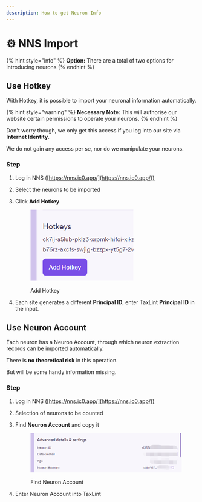 ```yaml
---
description: How to get Neuron Info
---
```


# ⚙ NNS Import

{% hint style="info" %}
**Option:** There are a total of two options for introducing neurons
{% endhint %}

## Use Hotkey

With Hotkey, it is possible to import your neuronal information automatically.

{% hint style="warning" %}
**Necessary Note:** This will authorise our website certain permissions to operate your neurons.
{% endhint %}

Don't worry though, we only get this access if you log into our site via **Internet Identity**.&#x20;

We do not gain any access per se, nor do we manipulate your neurons.

### Step&#x20;

1. Log in NNS ([https://nns.ic0.app/](https://nns.ic0.app/))
2. Select the neurons to be imported
3.  Click **Add Hotkey**

    <figure><img src="../.gitbook/assets/image.png" alt=""><figcaption><p>Add Hotkey</p></figcaption></figure>
4. Each site generates a different **Principal ID**, enter TaxLint **Principal ID** in the input.

## Use Neuron Account&#x20;

Each neuron has a Neuron Account, through which neuron extraction records can be imported automatically.

There is **no theoretical risk** in this operation.

But will be some handy information missing.

### **Step**

1. Log in NNS ([https://nns.ic0.app/](https://nns.ic0.app/))
2. Selection of neurons to be counted
3.  Find **Neuron** **Account** and copy it

    <figure><img src="../.gitbook/assets/image (1).png" alt=""><figcaption><p>Find Neuron Account</p></figcaption></figure>
4. Enter Neuron Account into TaxLint



